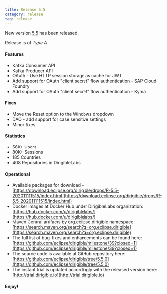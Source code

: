 ```yaml
---
title: Release 5.5
category: release
tag: release
---
```


New version [5.5](https://download.eclipse.org/dirigible/drops/R-5.5-202011111515/index.html) has been released.

Release is of *Type A*

#### Features

* Kafka Consumer API
* Kafka Producer API
* OAuth - Use HTTP session storage as cache for JWT
* Add support for OAuth "client secret" flow authentication - SAP Cloud Foundry
* Add support for OAuth "client secret" flow authentication - Kyma


#### Fixes

* Move the Reset option to the Windows dropdown
* DAO - add support for case sensitive settings
* Minor fixes


#### Statistics

* 56K+ Users
* 80K+ Sessions
* 185 Countries
* 408 Repositories in DirigibleLabs

#### Operational

* Available packages for download - [https://download.eclipse.org/dirigible/drops/R-5.5-202011111515/index.html](https://download.eclipse.org/dirigible/drops/R-5.5-202011111515/index.html)
* Docker images at Docker Hub under DirigibleLabs organization:	[https://hub.docker.com/u/dirigiblelabs/](https://hub.docker.com/u/dirigiblelabs/)
* Maven Central artifacts by org.eclipse.dirigible namespace: [https://search.maven.org/search?q=org.eclipse.dirigible](https://search.maven.org/search?q=org.eclipse.dirigible)
* The full list of bug-fixes and enhancements can be found here: [https://github.com/eclipse/dirigible/milestone/39?closed=1](https://github.com/eclipse/dirigible/milestone/39?closed=1)
* The source code is available at GitHub repository here: [https://github.com/eclipse/dirigible/tree/5.5.0](https://github.com/eclipse/dirigible/tree/5.5.0)
* The instant trial is updated accordingly with the released version here: [http://trial.dirigible.io](http://trial.dirigible.io)

#### Enjoy!
